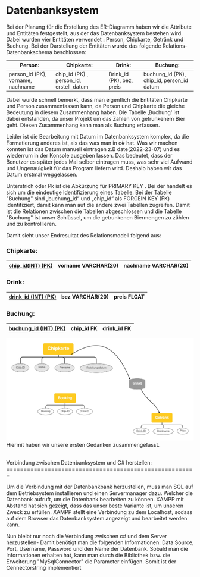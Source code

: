 Datenbanksystem
===============


Bei der Planung für die Erstellung des ER-Diagramm haben wir die Attribute und Entitäten festgestellt, aus der das Datenbanksystem bestehen wird. Dabei wurden vier Entitäten verwendet : Person, Chipkarte, Getränk und Buchung. Bei der Darstellung der Entitäten wurde das folgende Relations-Datenbankschema beschlossen: 

| **Person:**                    | **Chipkarte:**                           | **Drink:**                  | **Buchung:**                                   |
|--------------------------------|------------------------------------------|-----------------------------|------------------------------------------------|
| person_id (PK),  vorname,  nachname | chip_id (PK)    ,  person_id,    erstell_datum| Drink_id (PK),   bez,      preis| buchung_id (PK),      chip_id,    person_id   datum  |

Dabei wurde schnell bemerkt, dass man eigentlich die Entitäten Chipkarte und Person zusammenfassen kann, da Person und Chipkarte die gleiche Bedeutung in diesem Zusammenhang haben. Die Tabelle ‚Buchung‘ ist dabei entstanden, da unser Projekt um das Zählen von getrunkenem Bier geht. Diesen Zusammenhang kann man als Buchung erfassen. 

Leider ist die Bearbeitung mit Datum im Datenbanksystem komplex, da die Formatierung anderes ist, als das was man in c# hat.  Was wir machen konnten ist das Datum manuell eintragen z.B date(2022-23-07) und es wiederrum in der Konsole ausgeben lassen. Das bedeutet, dass der Benutzer es später jedes Mal selber eintragen muss, was sehr viel Aufwand und Ungenauigkeit für das Program liefern wird. Deshalb haben wir das Datum erstmal weggelassen.

Unterstrich oder Pk ist die Abkürzung für PRIMARY KEY . Bei der handelt es sich um die eindeutige Identifizierung eines Tabelle. Bei der Tabelle "Buchung" sind  „buchung_id“ und „chip_id“ als FORGEIN KEY (FK) identifiziert, damit kann man auf die andere zwei Tabellen zugreifen. Damit ist die Relationen zwischen die Tabellen abgeschlossen und die Tabelle "Buchung" ist unser Schlüssel, um die getrunkenen Biermengen zu zählen und zu kontrollieren.

Damit sieht unser Endresultat des Relationsmodell folgend aus:

### Chipkarte:                                                             
| <u>chip_id(INT) (PK)   | vorname VARCHAR(20) | nachname VARCHAR(20) |      
|------------------|---------------------|----------------------|  

### Drink:
| <u>drink_id (INT) (PK)  | bez VARCHAR(20) | preis FLOAT |
|-------------------|-----------------|-------------|

### Buchung:
| <u>buchung_id (INT) (PK)  | chip_id FK | drink_id FK |
|---------------------|------------|-------------|

  
![Hier](https://github.com/Ifi-Softwareentwicklung-SoSe2022/Projekt-Bierzaehler/blob/Mindmaps-Version-2/CHipkarte.jpg) 
Hiermit haben wir unsere ersten Gedanken zusammengefasst.
  
  
  
  <br>
Verbindung zwischen Datenbanksystem und  C# herstellen:
=======================================================



Um die Verbindung mit der  Datenbankbank herzustellen, muss man SQL auf dem Betriebsystem installieren und einen Servermanager dazu. Welcher die Datenbank aufruft, um die Datenbank bearbeiten zu können. XAMPP mit Abstand hat sich gezeigt, dass das unser beste Variante ist, um unseren Zweck zu erfüllen. XAMPP stellt eine Verbindung zu dem Localhost, sodass auf dem Browser das Datenbanksystem angezeigt und bearbeitet werden kann.

Nun bleibt nur noch die Verbindung zwischen c# und dem Server herzustellen- Damit benötigt man die folgenden Informationen: Data Source, Port, Username, Password und den Name der Datenbank. Sobald man die Informationen erhalten hat, kann man durch die Bibliothek bzw. die Erweiterung "MySqlConnector" die Parameter einfügen. Somit ist der Cennectorstring implementiert
